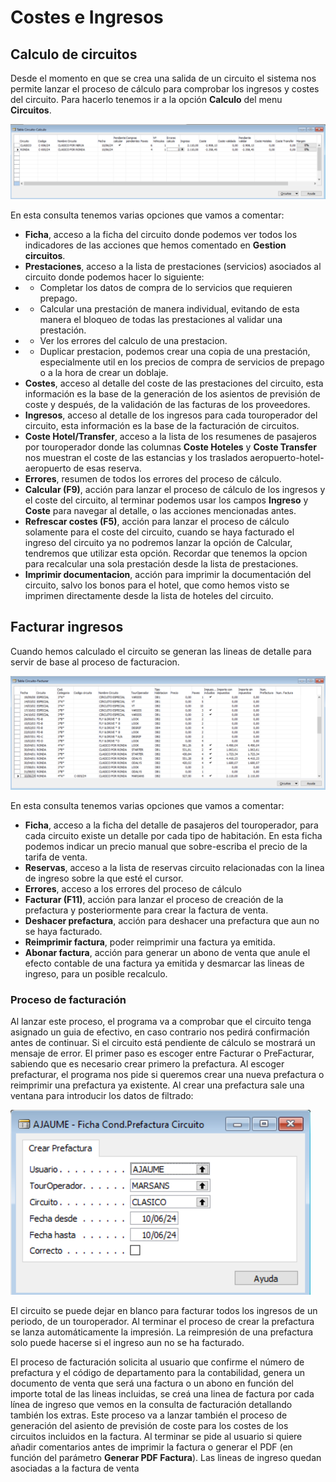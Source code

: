 # Costes e Ingresos

## Calculo de circuitos
Desde el momento en que se crea una salida de un circuito el sistema nos permite lanzar el proceso de cálculo para comprobar los ingresos y costes del circuito. Para hacerlo tenemos ir a la opción **Calculo** del menu **Circuitos**.

![alt text](.\images\ListaCalculoCircuitos.png)

En esta consulta tenemos varias opciones que vamos a comentar:

* **Ficha**, acceso a la ficha del circuito donde podemos ver todos los indicadores de las acciones que hemos comentado en **Gestion circuitos**.
* **Prestaciones**, acceso a la lista de prestaciones (servicios) asociados al circuito donde podemos hacer lo siguiente:
* * Completar los datos de compra de lo servicios que requieren prepago.
* * Calcular una prestación de manera individual, evitando de esta manera el bloqueo de todas las prestaciones al validar una prestación.
* * Ver los errores del calculo de una prestacion.
* * Duplicar prestacion, podemos crear una copia de una prestación, especialmente util en los precios de compra de servicios de prepago o a la hora de crear un doblaje.
* **Costes**, acceso al detalle del coste de las prestaciones del circuito, esta información es la base de la generación de los asientos de previsión de coste y después, de la validación de las facturas de los proveedores.
* **Ingresos**, acceso al detalle de los ingresos para cada touroperador del circuito, esta información es la base de la facturación de circuitos.
* **Coste Hotel/Transfer**, acceso a la lista de los resumenes de pasajeros por touroperador donde las columnas **Coste Hoteles** y **Coste Transfer** nos muestran el coste de las estancias y los traslados aeropuerto-hotel-aeropuerto de esas reserva.
* **Errores**, resumen de todos los errores del proceso de cálculo.
* **Calcular (F9)**, acción para lanzar el proceso de cálculo de los ingresos y el coste del circuito, al terminar podemos usar los campos **Ingreso** y **Coste** para navegar al detalle, o las acciones mencionadas antes.
* **Refrescar costes (F5)**, acción para lanzar el proceso de cálculo solamente para el coste del circuito, cuando se haya facturado el ingreso del circuito ya no podremos lanzar la opción de Calcular, tendremos que utilizar esta opción. Recordar que tenemos la opcion para recalcular una sola prestación desde la lista de prestaciones.
* **Imprimir documentacion**, acción para imprimir la documentación del circuito, salvo los bonos para el hotel, que como hemos visto se imprimen directamente desde la lista de hoteles del circuito.

## Facturar ingresos

Cuando hemos calculado el circuito se generan las lineas de detalle para servir de base al proceso de facturacion. 

![alt text](.\images\FacturarIngresos.png)

En esta consulta tenemos varias opciones que vamos a comentar:

* **Ficha**, acceso a la ficha del detalle de pasajeros del touroperador, para cada circuito existe un detalle por cada tipo de habitación. En esta ficha podemos indicar un precio manual que sobre-escriba el precio de la tarifa de venta.
* **Reservas**, acceso a la lista de reservas circuito relacionadas con la linea de ingreso sobre la que esté el cursor.
* **Errores**, acceso a los errores del proceso de cálculo
* **Facturar (F11)**, acción para lanzar el proceso de creación de la prefactura y posteriormente para crear la factura de venta.
* **Deshacer prefactura**, acción para deshacer una prefactura que aun no se haya facturado.
* **Reimprimir factura**, poder reimprimir una factura ya emitida.
* **Abonar factura**, acción para generar un abono de venta que anule el efecto contable de una factura ya emitida y desmarcar las lineas de ingreso, para un posible recalculo. 

### Proceso de facturación

Al lanzar este proceso, el programa va a comprobar que el circuito tenga asignado un guia de efectivo, en caso contrario nos pedirá confirmación antes de continuar. Si el circuito está pendiente de cálculo se mostrará un mensaje de error. El primer paso es escoger entre Facturar o PreFacturar, sabiendo que es necesario crear primero la prefactura. Al escoger prefacturar, el programa nos pide si queremos crear una nueva prefactura o reimprimir una prefactura ya existente. Al crear una prefactura sale una ventana para introducir los datos de filtrado:

![alt text](.\images\DatosCrearPrefactura.png)

El circuito se puede dejar en blanco para facturar todos los ingresos de un periodo, de un touroperador. Al terminar el proceso de crear la prefactura se lanza automáticamente la impresión. La reimpresión de una prefactura solo puede hacerse si el ingreso aun no se ha facturado.

El proceso de facturación solicita al usuario que confirme el número de prefactura y el código de departamento para la contabilidad, genera un documento de venta que será una factura o un abono en función del importe total de las lineas incluidas, se creá una linea de factura por cada línea de ingreso que vemos en la consulta de facturación detallando también los extras. Este proceso va a lanzar también el proceso de generación del asiento de previsión de coste para los costes de los circuitos incluidos en la factura. Al terminar se pide al usuario si quiere añadir comentarios antes de imprimir la factura o generar el PDF (en función del parámetro **Generar PDF Factura**). Las lineas de ingreso quedan asociadas a la factura de venta 
